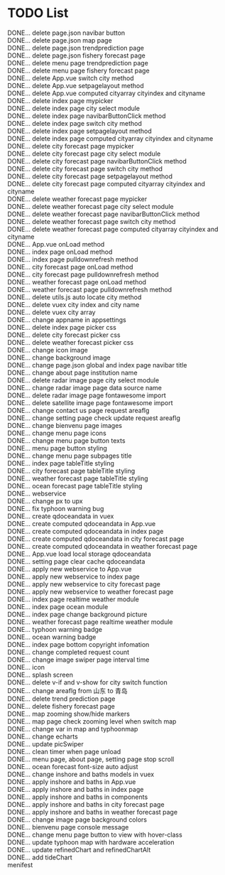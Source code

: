 # TODO List
DONE... delete page.json navibar button  
DONE... delete page.json map page  
DONE... delete page.json trendprediction page  
DONE... delete page.json fishery forecast page  
DONE... delete menu page trendprediction page  
DONE... delete menu page fishery forecast page  
DONE... delete App.vue switch city method  
DONE... delete App.vue setpagelayout method  
DONE... delete App.vue computed cityarray cityindex and cityname  
DONE... delete index page mypicker  
DONE... delete index page city select module  
DONE... delete index page navibarButtonClick method  
DONE... delete index page switch city method  
DONE... delete index page setpagelayout method  
DONE... delete index page computed cityarray cityindex and cityname  
DONE... delete city forecast page mypicker  
DONE... delete city forecast page city select module  
DONE... delete city forecast page navibarButtonClick method  
DONE... delete city forecast page switch city method  
DONE... delete city forecast page setpagelayout method  
DONE... delete city forecast page computed cityarray cityindex and cityname  
DONE... delete weather forecast page mypicker  
DONE... delete weather forecast page city select module  
DONE... delete weather forecast page navibarButtonClick method  
DONE... delete weather forecast page switch city method  
DONE... delete weather forecast page computed cityarray cityindex and cityname  
DONE... App.vue onLoad method  
DONE... index page onLoad method  
DONE... index page pulldownrefresh method  
DONE... city forecast page onLoad method  
DONE... city forecast page pulldownrefresh method  
DONE... weather forecast page onLoad method  
DONE... weather forecast page pulldownrefresh method  
DONE... delete utils.js auto locate city method  
DONE... delete vuex city index and city name  
DONE... delete vuex city array  
DONE... change appname in appsettings  
DONE... delete index page picker css  
DONE... delete city forecast picker css  
DONE... delete weather forecast picker css  
DONE... change icon image  
DONE... change background image  
DONE... change page.json global and index page navibar title  
DONE... change about page institution name  
DONE... delete radar image page city select module  
DONE... change radar image page data source name  
DONE... delete radar image page fontawesome import  
DONE... delete satellite image page fontawesome import  
DONE... change contact us page request areaflg  
DONE... change setting page check update request areaflg  
DONE... change bienvenu page images  
DONE... change menu page icons  
DONE... change menu page button texts  
DONE... menu page button styling  
DONE... change menu page subpages title  
DONE... index page tableTitle styling  
DONE... city forecast page tableTitle styling  
DONE... weather forecast page tableTitle styling  
DONE... ocean forecast page tableTitle styling  
DONE... webservice  
DONE... change px to upx  
DONE... fix typhoon warning bug  
DONE... create qdoceandata in vuex  
DONE... create computed qdoceandata in App.vue  
DONE... create computed qdoceandata in index page  
DONE... create computed qdoceandata in city forecast page  
DONE... create computed qdoceandata in weather forecast page  
DONE... App.vue load local storage qdoceandata  
DONE... setting page clear cache qdoceandata  
DONE... apply new webservice to App.vue  
DONE... apply new webservice to index page  
DONE... apply new webservice to city forecast page  
DONE... apply new webservice to weather forecast page  
DONE... index page realtime weather module  
DONE... index page ocean module  
DONE... index page change background picture  
DONE... weather forecast page realtime weather module    
DONE... typhoon warning badge  
DONE... ocean warning badge  
DONE... index page bottom copyright infomation  
DONE... change completed request count  
DONE... change image swiper page interval time  
DONE... icon  
DONE... splash screen  
DONE... delete v-if and v-show for city switch function  
DONE... change areaflg from 山东 to 青岛  
DONE... delete trend prediction page  
DONE... delete fishery forecast page  
DONE... map zooming show/hide markers  
DONE... map page check zooming level when switch map  
DONE... change var in map and typhoonmap  
DONE... change echarts  
DONE... update picSwiper  
DONE... clean timer when page unload  
DONE... menu page, about page, setting page stop scroll  
DONE... ocean forecast font-size auto adjust  
DONE... change inshore and baths models in vuex  
DONE... apply inshore and baths in App.vue  
DONE... apply inshore and baths in index page  
DONE... apply inshore and baths in components  
DONE... apply inshore and baths in city forecast page  
DONE... apply inshore and baths in weather forecast page  
DONE... change image page background colors  
DONE... bienvenu page console message  
DONE... change menu page button to view with hover-class  
DONE... update typhoon map with hardware acceleration  
DONE... update refinedChart and refinedChartAlt  
DONE... add tideChart  
menifest  
